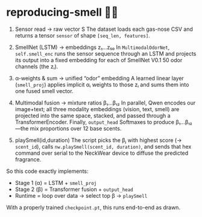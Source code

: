 # reproducing-smell 👃🎈

1. Sensor read → raw vector S
The dataset loads each gas-nose CSV and returns a tensor `sensor` of shape `[seq_len, features]`.

2. SmellNet (LSTM) → embeddings z₁…z₅₀
In `MultimodalOdorNet`, `self.smell_enc` runs the sensor sequence through an LSTM and projects its output into a fixed embedding for each of SmellNet V0.1 50 odor channels (the zᵢ).

3. α-weights & sum → unified “odor” embedding
A learned linear layer (`smell_proj`) applies implicit αᵢ weights to those zᵢ and sums them into one fused smell vector.

4. Multimodal fusion → mixture ratios β₁…β₁₂
In parallel, Qwen encodes our image+text; all three modality embeddings (vision, text, smell) are projected into the same space, stacked, and passed through a TransformerEncoder. Finally, `output_head` Softmaxes to produce β₁…β₁₂—the mix proportions over 12 base scents.

7. playSmell(id,duration)
The script picks the βⱼ with highest score (→ `scent_id`), calls `nw.playSmell(scent_id, duration)`, and sends that hex command over serial to the NeckWear device to diffuse the predicted fragrance.

So this code exactly implements:

- Stage 1 (α) = LSTM + `smell_proj`
- Stage 2 (β) = Transformer fusion + `output_head`
- Runtime = loop over data → select top β → `playSmell`

With a properly trained `checkpoint.pt`, this runs end-to-end as drawn.
